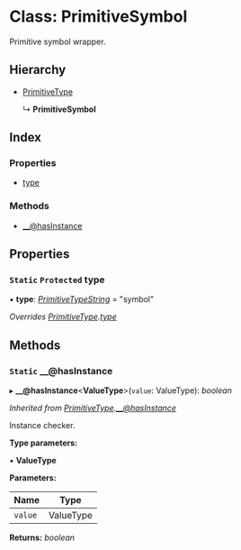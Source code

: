 
# Class: PrimitiveSymbol

Primitive symbol wrapper.

## Hierarchy

* [PrimitiveType](primitivetype.md)

  ↳ **PrimitiveSymbol**

## Index

### Properties

* [type](primitivesymbol.md#static-protected-type)

### Methods

* [__@hasInstance](primitivesymbol.md#static-__@hasinstance)

## Properties

### `Static` `Protected` type

▪ **type**: *[PrimitiveTypeString](../README.md#primitivetypestring)* = "symbol"

*Overrides [PrimitiveType](primitivetype.md).[type](primitivetype.md#static-protected-type)*

## Methods

### `Static` __@hasInstance

▸ **__@hasInstance**<**ValueType**>(`value`: ValueType): *boolean*

*Inherited from [PrimitiveType](primitivetype.md).[__@hasInstance](primitivetype.md#static-__@hasinstance)*

Instance checker.

**Type parameters:**

▪ **ValueType**

**Parameters:**

Name | Type |
------ | ------ |
`value` | ValueType |

**Returns:** *boolean*
